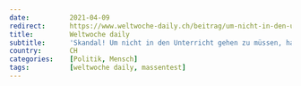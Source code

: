 ```yaml
---
date:          2021-04-09
redirect:      https://www.weltwoche-daily.ch/beitrag/um-nicht-in-den-unterricht-gehen-zu-muessen-haben-in-basel-mittelschueler-mit-corona-tests-geschummelt-ist-das-nicht-genau-das-was-der-bund-auch-macht/
title:         Weltwoche daily
subtitle:      'Skandal! Um nicht in den Unterricht gehen zu müssen, haben in Basel Mittelschüler mit Corona-Tests geschummelt. Ist das nicht genau das, was der Bund auch macht?'
country:       CH
categories:    [Politik, Mensch]
tags:          [weltwoche daily, massentest]
---
```

